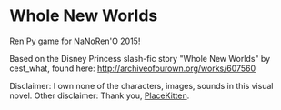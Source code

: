# Whole New Worlds
Ren'Py game for NaNoRen'O 2015!

Based on the Disney Princess slash-fic story "Whole New Worlds" by cest_what, found here: http://archiveofourown.org/works/607560

Disclaimer: I own none of the characters, images, sounds in this visual novel.
Other disclaimer: Thank you, [PlaceKitten](www.placekitten.com).
